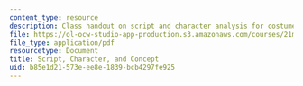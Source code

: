```yaml
---
content_type: resource
description: Class handout on script and character analysis for costume design.
file: https://ol-ocw-studio-app-production.s3.amazonaws.com/courses/21m-732-beginning-costume-design-and-construction-fall-2008/b85e1d21573eee8e1839bcb4297fe925_script.pdf
file_type: application/pdf
resourcetype: Document
title: Script, Character, and Concept
uid: b85e1d21-573e-ee8e-1839-bcb4297fe925
---
```

